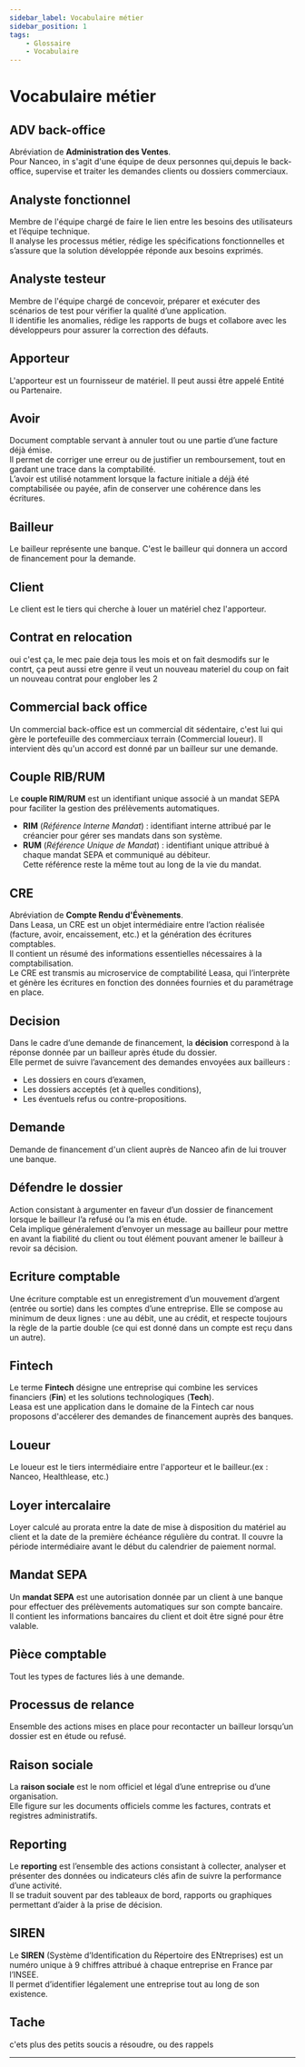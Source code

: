 ```yaml
---
sidebar_label: Vocabulaire métier
sidebar_position: 1
tags: 
    - Glossaire
    - Vocabulaire
---
```


# Vocabulaire métier

## ADV back-office

Abréviation de **Administration des Ventes**.  
Pour Nanceo, in s'agit d'une équipe de deux personnes qui,depuis le back-office, supervise et traiter les demandes clients ou dossiers commerciaux.

## Analyste fonctionnel

Membre de l'équipe chargé de faire le lien entre les besoins des utilisateurs et l’équipe technique.  
Il analyse les processus métier, rédige les spécifications fonctionnelles et s’assure que la solution développée réponde aux besoins exprimés.

## Analyste testeur

Membre de l'équipe chargé de concevoir, préparer et exécuter des scénarios de test pour vérifier la qualité d’une application.  
Il identifie les anomalies, rédige les rapports de bugs et collabore avec les développeurs pour assurer la correction des défauts. 

## Apporteur

L'apporteur est un fournisseur de matériel. Il peut aussi être appelé Entité ou Partenaire.

## Avoir

Document comptable servant à annuler tout ou une partie d’une facture déjà émise.  
Il permet de corriger une erreur ou de justifier un remboursement, tout en gardant une trace dans la comptabilité.  
L’avoir est utilisé notamment lorsque la facture initiale a déjà été comptabilisée ou payée, afin de conserver une cohérence dans les écritures.

## Bailleur

Le bailleur représente une banque. C'est le bailleur qui donnera un accord de financement pour la demande.

## Client

Le client est le tiers qui cherche à louer un matériel chez l'apporteur.

## Contrat en relocation

oui c'est ça, le mec paie deja tous les mois et on fait desmodifs sur le contrt,
ça peut aussi etre genre il veut un nouveau materiel du coup on fait un nouveau contrat pour englober les 2

## Commercial back office

Un commercial back-office est un commercial dit sédentaire, c'est lui qui gère le portefeuille des commerciaux terrain (Commercial loueur).
Il intervient dès qu'un accord est donné par un bailleur sur une demande.

## Couple RIB/RUM

Le **couple RIM/RUM** est un identifiant unique associé à un mandat SEPA pour faciliter la gestion des prélèvements automatiques.

- **RIM** (*Référence Interne Mandat*) : identifiant interne attribué par le créancier pour gérer ses mandats dans son système.
- **RUM** (*Référence Unique de Mandat*) : identifiant unique attribué à chaque mandat SEPA et communiqué au débiteur.  
  Cette référence reste la même tout au long de la vie du mandat.

## CRE

Abréviation de **Compte Rendu d'Évènements**.  
Dans Leasa, un CRE est un objet intermédiaire entre l’action réalisée (facture, avoir, encaissement, etc.) et la génération des écritures comptables.  
Il contient un résumé des informations essentielles nécessaires à la comptabilisation.  
Le CRE est transmis au microservice de comptabilité Leasa, qui l’interprète et génère les écritures en fonction des données fournies et du paramétrage en place.

## Decision

Dans le cadre d’une demande de financement, la **décision** correspond à la réponse donnée par un bailleur après étude du dossier.  
Elle permet de suivre l’avancement des demandes envoyées aux bailleurs : 

- Les dossiers en cours d’examen,  
- Les dossiers acceptés (et à quelles conditions),  
- Les éventuels refus ou contre-propositions.

## Demande

Demande de financement d'un client auprès de Nanceo afin de lui trouver une banque.

## Défendre le dossier

Action consistant à argumenter en faveur d’un dossier de financement lorsque le bailleur l’a refusé ou l’a mis en étude.  
Cela implique généralement d’envoyer un message au bailleur pour mettre en avant la fiabilité du client ou tout élément pouvant amener le bailleur à revoir sa décision.

## Ecriture comptable

Une écriture comptable est un enregistrement d’un mouvement d’argent (entrée ou sortie) dans les comptes d’une entreprise. Elle se compose au minimum de deux lignes : une au débit, une au crédit, et respecte toujours la règle de la partie double (ce qui est donné dans un compte est reçu dans un autre).

## Fintech

Le terme **Fintech** désigne une entreprise qui combine les services financiers (**Fin**) et les solutions technologiques (**Tech**).  
Leasa est une application dans le domaine de la Fintech car nous proposons d'accélerer des demandes de financement auprès des banques.

## Loueur

Le loueur est le tiers intermédiaire entre l'apporteur et le bailleur.(ex : Nanceo, Healthlease, etc.)

## Loyer intercalaire

Loyer calculé au prorata entre la date de mise à disposition du matériel au client et la date de la première échéance régulière du contrat.
Il couvre la période intermédiaire avant le début du calendrier de paiement normal.

## Mandat SEPA

Un **mandat SEPA** est une autorisation donnée par un client à une banque pour effectuer des prélèvements automatiques sur son compte bancaire.  
Il contient les informations bancaires du client et doit être signé pour être valable.

## Pièce comptable

Tout les types de factures liés à une demande.

## Processus de relance

Ensemble des actions mises en place pour recontacter un bailleur lorsqu’un dossier est en étude ou refusé.

## Raison sociale

La **raison sociale** est le nom officiel et légal d’une entreprise ou d’une organisation.  
Elle figure sur les documents officiels comme les factures, contrats et registres administratifs.

## Reporting

Le **reporting** est l’ensemble des actions consistant à collecter, analyser et présenter des données ou indicateurs clés afin de suivre la performance d’une activité.  
Il se traduit souvent par des tableaux de bord, rapports ou graphiques permettant d’aider à la prise de décision.

## SIREN

Le **SIREN** (Système d’Identification du Répertoire des ENtreprises) est un numéro unique à 9 chiffres attribué à chaque entreprise en France par l’INSEE.  
Il permet d’identifier légalement une entreprise tout au long de son existence.

## Tache

 c'ets plus des petits soucis a résoudre, ou des rappels


---
